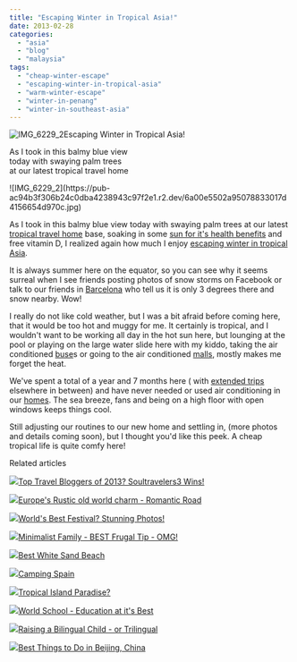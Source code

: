 ```yaml
---
title: "Escaping Winter in Tropical Asia!"
date: 2013-02-28
categories: 
  - "asia"
  - "blog"
  - "malaysia"
tags: 
  - "cheap-winter-escape"
  - "escaping-winter-in-tropical-asia"
  - "warm-winter-escape"
  - "winter-in-penang"
  - "winter-in-southeast-asia"
---
```


![IMG_6229_2](https://pub-ac94b3f306b24c0dba4238943c97f2e1.r2.dev/6a00e5502a95078833017d415664cd970c.jpg)Escaping Winter in Tropical Asia!  
  
As I took in this balmy blue view  
today with swaying palm trees  
at our latest tropical travel home

<!--more--> ![IMG_6229_2](https://pub-ac94b3f306b24c0dba4238943c97f2e1.r2.dev/6a00e5502a95078833017d4156654d970c.jpg)  
  
  
  
  
  
  
  
  
  
  
  
  
  
  
  
  
  
  
  
  
  
  
  
  
  
  
  
As I took in this balmy blue view today with swaying palm trees at our latest [tropical travel home](http://soultravelers3new.local/2011/01/tropical-winter-home-in-penang-malaysia-location-indenpendent-digital-nomad-long-term-travel-tips-.html "tropical travel home penang") base, soaking in some [sun for it's health benefits](http://soultravelers3new.local/2012/07/sun-for-its-health-benefits-.html "sun for health benefits") and free vitamin D, I realized again how much I enjoy [escaping winter in tropical Asia](http://soultravelers3new.local/2012/12/tropical-winter-vacation-from-freezing-to-flipflops.html "escapting winter- tropical vacation").  
  
It is always summer here on the equator, so you can see why it seems surreal when I see friends posting photos of snow storms on Facebook or talk to our friends in [Barcelona](http://soultravelers3new.local/2007/05/barcelona-beach.html "barcelona") who tell us it is only 3 degrees there and snow nearby. Wow!  
  
I really do not like cold weather, but I was a bit afraid before coming here, that it would be too hot and muggy for me. It certainly is tropical, and I wouldn't want to be working all day in the hot sun here, but lounging at the pool or playing on the large water slide here with my kiddo, taking the air conditioned [buse](http://soultravelers3new.local/2012/10/getting-around-penang-by-bus.html "buses in Penang")s or going to the air conditioned [malls](http://soultravelers3new.local/2010/12/tropical-christmas-abroad-in-asia.html "christmas in Asia"), mostly makes me forget the heat.  
  
We've spent a total of a year and 7 months here ( with [extended trips](http://soultravelers3new.local/2012/12/around-the-world-family-travel.html "extended trips RTW family") elsewhere in between) and have never needed or used air conditioning in our [homes](http://soultravelers3new.local/2012/03/finding-a-vacation-rental-apartment-in-penang-2.html "apartment Penang"). The sea breeze, fans and being on a high floor with open windows keeps things cool.  
  
Still adjusting our routines to our new home and settling in, (more photos and details coming soon), but I thought you'd like this peek. A cheap tropical life is quite comfy here!  
  

Related articles

[![](http://i.zemanta.com/135568483_80_80.jpg)](http://soultravelers3new.local/2013/01/top-travel-bloggers-of-2013-soultravelers3-wins-.html)[Top Travel Bloggers of 2013? Soultravelers3 Wins!](http://soultravelers3new.local/2013/01/top-travel-bloggers-of-2013-soultravelers3-wins-.html)

[![](http://i.zemanta.com/147221099_80_80.jpg)](http://soultravelers3new.local/2013/02/europes-rustic-old-world-charm-romantic-road.html)[Europe's Rustic old world charm - Romantic Road](http://soultravelers3new.local/2013/02/europes-rustic-old-world-charm-romantic-road.html)

[![](http://i.zemanta.com/148453097_80_80.jpg)](http://soultravelers3new.local/2013/02/worlds-best-festival-.html)[World's Best Festival? Stunning Photos!](http://soultravelers3new.local/2013/02/worlds-best-festival-.html)

[![](http://i.zemanta.com/148118983_80_80.jpg)](http://soultravelers3new.local/2013/02/minimalist-family-frugal-tip-omg.html)[Minimalist Family - BEST Frugal Tip - OMG!](http://soultravelers3new.local/2013/02/minimalist-family-frugal-tip-omg.html)

[![](http://i.zemanta.com/135775485_80_80.jpg)](http://soultravelers3new.local/2013/01/best-white-sand-beach-.html)[Best White Sand Beach](http://soultravelers3new.local/2013/01/best-white-sand-beach-.html)

[![](http://i.zemanta.com/137403788_80_80.jpg)](http://soultravelers3new.local/2013/01/camping-spain.html)[Camping Spain](http://soultravelers3new.local/2013/01/camping-spain.html)

[![](http://i.zemanta.com/141946037_80_80.jpg)](http://soultravelers3new.local/2013/01/tropical-island-paradise.html)[Tropical Island Paradise?](http://soultravelers3new.local/2013/01/tropical-island-paradise.html)

[![](http://i.zemanta.com/138225478_80_80.jpg)](http://soultravelers3new.local/2013/01/world-school-education-at-its-best-.html)[World School - Education at it's Best](http://soultravelers3new.local/2013/01/world-school-education-at-its-best-.html)

[![](http://i.zemanta.com/137126168_80_80.jpg)](http://soultravelers3new.local/2013/01/raising-a-bilingual-child-or-trilingual.html)[Raising a Bilingual Child - or Trilingual](http://soultravelers3new.local/2013/01/raising-a-bilingual-child-or-trilingual.html)

[![](http://i.zemanta.com/136588189_80_80.jpg)](http://soultravelers3new.local/2013/01/best-things-to-do-in-beijing-china-.html)[Best Things to Do in Beijing, China](http://soultravelers3new.local/2013/01/best-things-to-do-in-beijing-china-.html)
